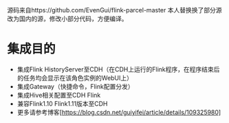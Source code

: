 源码来自https://github.com/EvenGui/flink-parcel-master
本人替换换了部分源改为国内的源，修改小部分代码，方便编译。

# 集成目的

- 集成Flink HistoryServer至CDH（在CDH上运行的Flink程序，在程序结束后的任务均会显示在该角色实例的WebUI上）
- 集成Gateway（快捷命令，Flink配置分发）
- 集成Hive相关配置至CDH Flink
- 兼容Flink1.10 Flink1.11版本至CDH
- 更多请参考博客[https://blog.csdn.net/guiyifei/article/details/109325980]
